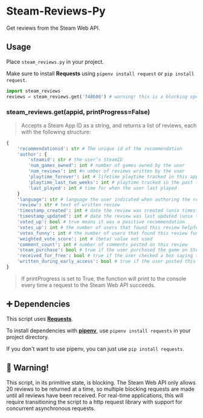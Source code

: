# Steam-Reviews-Py
Get reviews from the Steam Web API.

## Usage
Place `steam_reviews.py` in your project.

Make sure to install **Requests** using `pipenv install request` or `pip install request`.
```Python
import steam_reviews
reviews = steam_reviews.get('748600') # warning! this is a blocking operation!
```

### steam_reviews.get(appid, printProgress=False)
> Accepts a Steam App ID as a string, and returns a list of reviews, each with the following structure:
```Python
{
    'recommendationid': str # The unique id of the recommendation
    'author': {
        'steamid': str # the user’s SteamID
        'num_games_owned': int # number of games owned by the user
        'num_reviews': int #n umber of reviews written by the user
        'playtime_forever': int # lifetime playtime tracked in this app
        'playtime_last_two_weeks': int # playtime tracked in the past two weeks for this app
        'last_played': int # time for when the user last played
    }
    'language': str # language the user indicated when authoring the review
    'review': str # text of written review
    'timestamp_created': int # date the review was created (unix timestamp)
    'timestamp_updated': int # date the review was last updated (unix timestamp)
    'voted_up': bool # true means it was a positive recommendation
    'votes_up': int # the number of users that found this review helpful
    'votes_funny': int # the number of users that found this review funny
    'weighted_vote_score': int # (beta) value not used
    'comment_count': int # number of comments posted on this review
    'steam_purchase': bool # true if the user purchased the game on Steam
    'received_for_free': bool # true if the user checked a box saying they got the app for free
    'written_during_early_access': bool # true if the user posted this review while the game was in Early Access
}
```
> If printProgress is set to True, the function will print to the console every time a request to the Steam Web API succeeds.

## :heavy_plus_sign: Dependencies
This script uses **[Requests](http://docs.python-requests.org/en/latest/user/install/#install)**.

To install dependencies with **[pipenv](http://docs.python-guide.org/en/latest/dev/virtualenvs/#virtualenvironments-ref)**, use `pipenv install requests` in your project directory.

If you don't want to use pipenv, you can just use `pip install requests`.

## :children_crossing: Warning!
This script, in its primitive state, is blocking. The Steam Web API only allows 20 reviews to be returned at a time, so multiple blocking requests are made until all reviews have been received. For real-time applications, this will require transitioning the script to a http request library with support for concurrent asynchronous requests.
